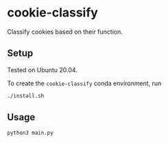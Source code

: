 # cookie-classify
Classify cookies based on their function.

## Setup
Tested on Ubuntu 20.04.

To create the `cookie-classify` conda environment, run
```bash
./install.sh
```

## Usage
```bash
python3 main.py
```